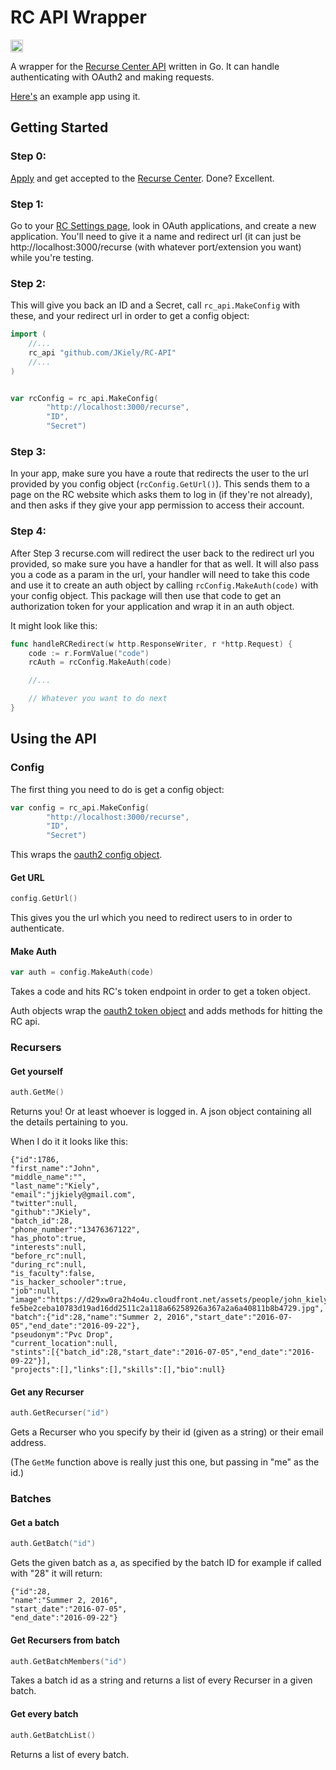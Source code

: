 RC API Wrapper
=================

<a href='http://www.recurse.com' title='Made with love at the Recurse Center'><img src='https://cloud.githubusercontent.com/assets/2883345/11325206/336ea5f4-9150-11e5-9e90-d86ad31993d8.png' height='20px'/></a>

A wrapper for the [Recurse Center API](https://github.com/recursecenter/wiki/wiki/Recurse-Center-API) written in Go. It can handle authenticating with OAuth2 and making requests.

[Here's](https://gist.github.com/JKiely/267083e9fa776eb7d35c38fb8447e57c) an example app using it.


Getting Started
---------------

### Step 0:
[Apply](https://www.recurse.com/apply/retreat) and get accepted to the [Recurse Center](https://www.recurse.com/). Done? Excellent.

### Step 1:
Go to your [RC Settings page](https://www.recurse.com/settings/oauth), look in OAuth applications, and create a new application. You'll need to give it a name and redirect url (it can just be http://localhost:3000/recurse (with whatever port/extension you want) while you're testing.

### Step 2:
This will give you back an ID and a Secret, call `rc_api.MakeConfig` with these, and your redirect url in order to get a config object:

```Go
import (
    //...
	rc_api "github.com/JKiely/RC-API"
    //...
)


var rcConfig = rc_api.MakeConfig(
		"http://localhost:3000/recurse",
		"ID",
		"Secret")
```

### Step 3:
In your app, make sure you have a route that redirects the user to the url provided by you config object (`rcConfig.GetUrl()`). This sends them to a page on the RC website which asks them to log in (if they're not already), and then asks if they give your app permission to access their account.

### Step 4:
After Step 3 recurse.com will redirect the user back to the redirect url you provided, so make sure you have a handler for that as well. It will also pass you a code as a param in the url, your handler will need to take this code and use it to create an auth object by calling `rcConfig.MakeAuth(code)` with your config object. This package will then use that code to get an authorization token for your application and wrap it in an auth object.

It might look like this:
```Go
func handleRCRedirect(w http.ResponseWriter, r *http.Request) {
    code := r.FormValue("code")
    rcAuth = rcConfig.MakeAuth(code)

    //...

    // Whatever you want to do next
}
```


Using the API
-------------

### Config

The first thing you need to do is get a config object:

```Go
var config = rc_api.MakeConfig(
		"http://localhost:3000/recurse",
		"ID",
		"Secret")
```

This wraps the [oauth2 config object](https://godoc.org/golang.org/x/oauth2#Config).

#### Get URL
```Go
config.GetUrl()
```

This gives you the url which you need to redirect users to in order to authenticate. 

#### Make Auth
```Go
var auth = config.MakeAuth(code)
```

Takes a code and hits RC's token endpoint in order to get a token object.

Auth objects wrap the [oauth2 token object](https://godoc.org/golang.org/x/oauth2#Token) and adds methods for hitting the RC api.

### Recursers

#### Get yourself
```Go
auth.GetMe()
```
Returns you! Or at least whoever is logged in. A json object containing all the details pertaining to you.

When I do it it looks like this:
```
{"id":1786,
"first_name":"John",
"middle_name":"",
"last_name":"Kiely",
"email":"jjkiely@gmail.com",
"twitter":null,
"github":"JKiely",
"batch_id":28,
"phone_number":"13476367122",
"has_photo":true,
"interests":null,
"before_rc":null,
"during_rc":null,
"is_faculty":false,
"is_hacker_schooler":true,
"job":null,
"image":"https://d29xw0ra2h4o4u.cloudfront.net/assets/people/john_kiely_150-fe5be2ceba10783d19ad16dd2511c2a118a66258926a367a2a6a40811b8b4729.jpg",
"batch":{"id":28,"name":"Summer 2, 2016","start_date":"2016-07-05","end_date":"2016-09-22"},
"pseudonym":"Pvc Drop",
"current_location":null,
"stints":[{"batch_id":28,"start_date":"2016-07-05","end_date":"2016-09-22"}],
"projects":[],"links":[],"skills":[],"bio":null}
```

#### Get any Recurser
```Go
auth.GetRecurser("id")
```
Gets a Recurser who you specify by their id (given as a string) or their email address.

(The `GetMe` function above is really just this one, but passing in "me" as the id.)

### Batches

#### Get a batch
```Go
auth.GetBatch("id")
```
Gets the given batch as a, as specified by the batch ID for example if called with "28" it will return:
```
{"id":28,
"name":"Summer 2, 2016",
"start_date":"2016-07-05",
"end_date":"2016-09-22"}
```

#### Get Recursers from batch
```Go
auth.GetBatchMembers("id")
```
Takes a batch id as a string and returns a list of every Recurser in a given batch.

#### Get every batch
```Go
auth.GetBatchList()
```
Returns a list of every batch.
